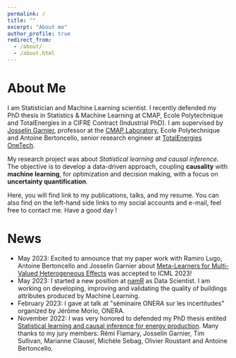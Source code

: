 ```yaml
---
permalink: /
title: ""
excerpt: "About me"
author_profile: true
redirect_from: 
  - /about/
  - /about.html
---
```


About Me
============

I am Statistician and Machine Learning scientist. I recently defended my PhD thesis in Statistics & Machine Learning at CMAP, Ecole Polytechnique and TotalEnergies in a CIFRE Contract (Industrial PhD). I am supervised by [Josselin Garnier](https://josselin-garnier.org/), professor at the [CMAP Laboratory](https://portail.polytechnique.edu/cmap/en/presentation), Ecole Polytechnique and Antoine Bertoncello, senior research engineer at [TotalEnergies OneTech](https://totalenergies.publispeak.com/shareholders-newsletter-67/doc/article/8/).

My research project was about _Statistical learning and causal inference_. The objective is to develop a data-driven approach, coupling **causality** with **machine learning**, for optimization and decision making, with a focus on **uncertainty quantification**.

Here, you will find link to my publications, talks, and my resume. You can also find on the left-hand side links to my social accounts and e-mail, feel free to contact me.
Have a good day !

News
============

* May 2023: Excited to announce that my paper work with Ramiro Lugo, Antoine Bertoncello and Josselin Garnier about [Meta-Learners for Multi-Valued Heterogeneous Effects](https://openreview.net/forum?id=lJaAPdXgxL) was accepted to ICML 2023!
* May 2023: I started a new position at [namR](https://namr.com/en/) as Data Scientist. I am working on developing, improving and validating the quality of buildings attributes produced by Machine Learning.
* February 2023: I gave at talk at "séminaire ONERA sur les incertitudes" organized by Jérôme Morio, ONERA.
* November 2022: I was very honored to defended my PhD thesis entited [Statistical learning and causal inference for energy production](https://theses.hal.science/tel-04106368). Many thanks to my jury members: Rémi Flamary, Josselin Garnier, Tim Sullivan, Marianne Clausel, Michèle Sebag, Olivier Roustant and Antoine Bertoncello. 



